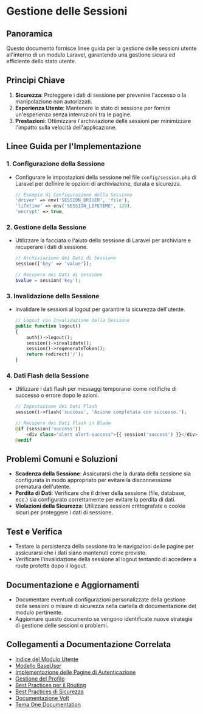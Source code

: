 # Gestione delle Sessioni

## Panoramica
Questo documento fornisce linee guida per la gestione delle sessioni utente all'interno di un modulo Laravel, garantendo una gestione sicura ed efficiente dello stato utente.

## Principi Chiave
1. **Sicurezza**: Proteggere i dati di sessione per prevenire l'accesso o la manipolazione non autorizzati.
2. **Esperienza Utente**: Mantenere lo stato di sessione per fornire un'esperienza senza interruzioni tra le pagine.
3. **Prestazioni**: Ottimizzare l'archiviazione delle sessioni per minimizzare l'impatto sulla velocità dell'applicazione.

## Linee Guida per l'Implementazione
### 1. Configurazione della Sessione
- Configurare le impostazioni della sessione nel file `config/session.php` di Laravel per definire le opzioni di archiviazione, durata e sicurezza.
  ```php
  // Esempio di Configurazione della Sessione
  'driver' => env('SESSION_DRIVER', 'file'),
  'lifetime' => env('SESSION_LIFETIME', 120),
  'encrypt' => true,
  ```

### 2. Gestione della Sessione
- Utilizzare la facciata o l'aiuto della sessione di Laravel per archiviare e recuperare i dati di sessione.
  ```php
  // Archiviazione dei Dati di Sessione
  session(['key' => 'value']);

  // Recupero dei Dati di Sessione
  $value = session('key');
  ```

### 3. Invalidazione della Sessione
- Invalidare le sessioni al logout per garantire la sicurezza dell'utente.
  ```php
  // Logout con Invalidazione della Sessione
  public function logout()
  {
      auth()->logout();
      session()->invalidate();
      session()->regenerateToken();
      return redirect('/');
  }
  ```

### 4. Dati Flash della Sessione
- Utilizzare i dati flash per messaggi temporanei come notifiche di successo o errore dopo le azioni.
  ```php
  // Impostazione dei Dati Flash
  session()->flash('success', 'Azione completata con successo.');

  // Recupero dei Dati Flash in Blade
  @if (session('success'))
      <div class="alert alert-success">{{ session('success') }}</div>
  @endif
  ```

## Problemi Comuni e Soluzioni
- **Scadenza della Sessione**: Assicurarsi che la durata della sessione sia configurata in modo appropriato per evitare la disconnessione prematura dell'utente.
- **Perdita di Dati**: Verificare che il driver della sessione (file, database, ecc.) sia configurato correttamente per evitare la perdita di dati.
- **Violazioni della Sicurezza**: Utilizzare sessioni crittografate e cookie sicuri per proteggere i dati di sessione.

## Test e Verifica
- Testare la persistenza della sessione tra le navigazioni delle pagine per assicurarsi che i dati siano mantenuti come previsto.
- Verificare l'invalidazione della sessione al logout tentando di accedere a route protette dopo il logout.

## Documentazione e Aggiornamenti
- Documentare eventuali configurazioni personalizzate della gestione delle sessioni o misure di sicurezza nella cartella di documentazione del modulo pertinente.
- Aggiornare questo documento se vengono identificate nuove strategie di gestione delle sessioni o problemi.

## Collegamenti a Documentazione Correlata
- [Indice del Modulo Utente](./INDEX.md)
- [Modello BaseUser](./BaseUser.md)
- [Implementazione delle Pagine di Autenticazione](./AUTH_PAGES_IMPLEMENTATION.md)
- [Gestione del Profilo](./PROFILE_MANAGEMENT.md)
- [Best Practices per il Routing](./ROUTING_BEST_PRACTICES.md)
- [Best Practices di Sicurezza](./SECURITY_BEST_PRACTICES.md)
- [Documentazione Volt](./VOLT_BLADE_IMPLEMENTATION.md)
- [Tema One Documentation](../../Themes/One/docs/README.md) 
